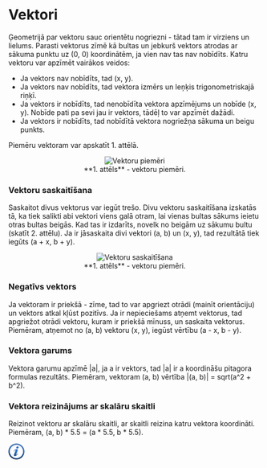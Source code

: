 # Vektori

Ģeometrijā par vektoru sauc orientētu nogriezni - tātad tam ir virziens un lielums. Parasti vektorus zīmē kā bultas un jebkurš vektors atrodas ar sākuma punktu uz (0, 0) koordinātēm, ja vien nav tas nav nobīdīts. Katru vektoru var apzīmēt vairākos veidos:

- Ja vektors nav nobīdīts, tad (x, y).
- Ja vektors nav nobīdīts, tad vektora izmērs un leņķis trigonometriskajā riņķī.
- Ja vektors ir nobīdīts, tad nenobīdīta vektora apzīmējums un nobīde (x, y). Nobīde pati pa sevi jau ir vektors, tādēļ to var apzīmēt dažādi.
- Ja vektors ir nobīdīts, tad nobīdītā vektora nogriežņa sākuma un beigu punkts.

Piemēru vektoram var apskatīt 1. attēlā.

<center><img src="/media/theory/vector_grid.png" alt="Vektoru piemēri" /></center>

<center>**1. attēls** - vektoru piemēri.</center>

### Vektoru saskaitīšana

Saskaitot divus vektorus var iegūt trešo. Divu vektoru saskaitīšana izskatās tā, ka tiek salikti abi vektori viens galā otram, lai vienas bultas sākums ieietu otras bultas beigās. Kad tas ir izdarīts, novelk no beigām uz sākumu bultu (skatīt 2. attēlu). Ja ir jāsaskaita divi vektori (a, b) un (x, y), tad rezultātā tiek iegūts (a + x, b + y).

<center><img src="/media/theory/vector_add.png" alt="Vektoru saskaitīšana" /></center>

<center>**1. attēls** - vektoru piemēri.</center>

### Negatīvs vektors

Ja vektoram ir priekšā - zīme, tad to var apgriezt otrādi (mainīt orientāciju) un vektors atkal kļūst pozitīvs. Ja ir nepieciešams atņemt vektorus, tad apgriežot otrādi vektoru, kuram ir priekšā mīnuss, un saskaita vektorus. Piemēram, atņemot no (a, b) vektoru (x, y), iegūst vērtību (a - x, b - y).

### Vektora garums

Vektora garumu apzīmē |a|, ja a ir vektors, tad |a| ir a koordināšu pitagora formulas rezultāts. Piemēram, vektoram (a, b) vērtība |(a, b)| = sqrt(a^2 + b^2).

### Vektora reizinājums ar skalāru skaitli

Reizinot vektoru ar skalāru skaitli, ar skaitli reizina katru vektora koordināti. Piemēram, (a, b) * 5.5 = (a * 5.5, b * 5.5).

<a href="http://www.mathsisfun.com/algebra/vectors.html" target="_blank">![Vairāk informācija](/media/theory/information.png)</a>